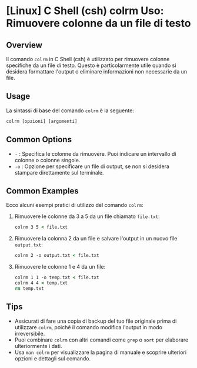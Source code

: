 # [Linux] C Shell (csh) colrm Uso: Rimuovere colonne da un file di testo

## Overview
Il comando `colrm` in C Shell (csh) è utilizzato per rimuovere colonne specifiche da un file di testo. Questo è particolarmente utile quando si desidera formattare l'output o eliminare informazioni non necessarie da un file.

## Usage
La sintassi di base del comando `colrm` è la seguente:

```csh
colrm [opzioni] [argomenti]
```

## Common Options
- `-` : Specifica le colonne da rimuovere. Puoi indicare un intervallo di colonne o colonne singole.
- `-o` : Opzione per specificare un file di output, se non si desidera stampare direttamente sul terminale.

## Common Examples
Ecco alcuni esempi pratici di utilizzo del comando `colrm`:

1. Rimuovere le colonne da 3 a 5 da un file chiamato `file.txt`:

   ```csh
   colrm 3 5 < file.txt
   ```

2. Rimuovere la colonna 2 da un file e salvare l'output in un nuovo file `output.txt`:

   ```csh
   colrm 2 -o output.txt < file.txt
   ```

3. Rimuovere le colonne 1 e 4 da un file:

   ```csh
   colrm 1 1 -o temp.txt < file.txt
   colrm 4 4 < temp.txt
   rm temp.txt
   ```

## Tips
- Assicurati di fare una copia di backup del tuo file originale prima di utilizzare `colrm`, poiché il comando modifica l'output in modo irreversibile.
- Puoi combinare `colrm` con altri comandi come `grep` o `sort` per elaborare ulteriormente i dati.
- Usa `man colrm` per visualizzare la pagina di manuale e scoprire ulteriori opzioni e dettagli sul comando.